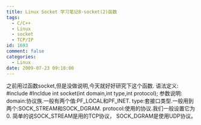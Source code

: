 ```yaml
---
title: Linux Socket 学习笔记8-socket(2)函数
tags:
  - C/C++
  - Linux
  - socket
  - TCP/IP
id: 1693
comment: false
categories:
  - Linux
date: 2009-07-23 09:10:00
---
```


之前用过函数socket,但是没做说明,今天就好好研究下这个函数.
语法定义:
#include
#Incldue
int socket(int domain,int type,int protocol);
参数说明:
domain:协议族.一般有两个值:PF_LOCAL和PF_INET.
type:套接口类型.一般用到两个:SOCK_STREAM和SOCK_DGRAM.
protocol:使用的协议.我们一般设置它为0.
简单的说SOCK_STREAM是用的TCP协议，
SOCK_DGRAM是使用UDP协议。
